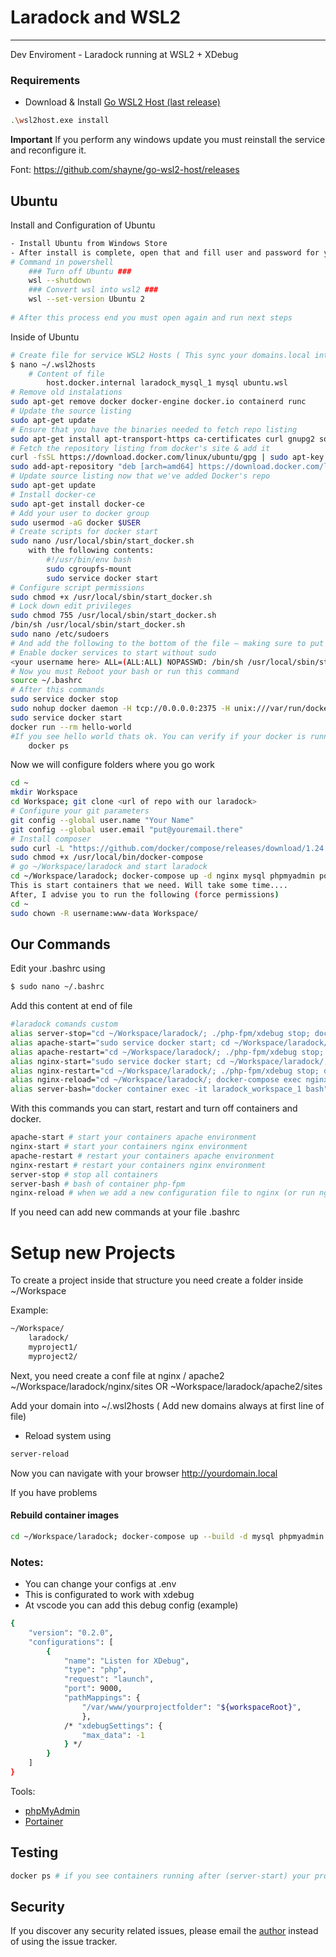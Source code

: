 # Laradock and WSL2

---

Dev Enviroment - Laradock running at WSL2 + XDebug


### Requirements

- Download & Install <a href="https://github.com/shayne/go-wsl2-host/releases/latest/download/wsl2host.exe">Go WSL2 Host (last release)</a>

```bash
.\wsl2host.exe install
```
**Important** If you perform any windows update you must reinstall the service and reconfigure it.

Font: https://github.com/shayne/go-wsl2-host/releases
## Ubuntu
Install and Configuration of Ubuntu
```bash
- Install Ubuntu from Windows Store
- After install is complete, open that and fill user and password for your account
# Command in powershell
    ### Turn off Ubuntu ###
    wsl --shutdown
    ### Convert wsl into wsl2 ###
    wsl --set-version Ubuntu 2
    
# After this process end you must open again and run next steps
```
Inside of Ubuntu
```bash
# Create file for service WSL2 Hosts ( This sync your domains.local into windows hosts file )
$ nano ~/.wsl2hosts
    # Content of file
        host.docker.internal laradock_mysql_1 mysql ubuntu.wsl
# Remove old instalations
sudo apt-get remove docker docker-engine docker.io containerd runc
# Update the source listing
sudo apt-get update
# Ensure that you have the binaries needed to fetch repo listing
sudo apt-get install apt-transport-https ca-certificates curl gnupg2 software-properties-common
# Fetch the repository listing from docker's site & add it
curl -fsSL https://download.docker.com/linux/ubuntu/gpg | sudo apt-key add -
sudo add-apt-repository "deb [arch=amd64] https://download.docker.com/linux/ubuntu $(lsb_release -cs) stable"
# Update source listing now that we've added Docker's repo
sudo apt-get update
# Install docker-ce
sudo apt-get install docker-ce
# Add your user to docker group
sudo usermod -aG docker $USER
# Create scripts for docker start
sudo nano /usr/local/sbin/start_docker.sh
    with the following contents:
        #!/usr/bin/env bash
        sudo cgroupfs-mount
        sudo service docker start
# Configure script permissions
sudo chmod +x /usr/local/sbin/start_docker.sh
# Lock down edit privileges
sudo chmod 755 /usr/local/sbin/start_docker.sh
/bin/sh /usr/local/sbin/start_docker.sh
sudo nano /etc/sudoers
# And add the following to the bottom of the file — making sure to put in your own username (use echo $USER if you’re unsure what it is):
# Enable docker services to start without sudo
<your username here> ALL=(ALL:ALL) NOPASSWD: /bin/sh /usr/local/sbin/start_docker.sh
# Now you must Reboot your bash or run this command
source ~/.bashrc
# After this commands
sudo service docker stop
sudo nohup docker daemon -H tcp://0.0.0.0:2375 -H unix:///var/run/docker.sock &
sudo service docker start
docker run --rm hello-world
#If you see hello world thats ok. You can verify if your docker is running using this
    docker ps
```
Now we will configure folders where you go work
```bash
cd ~
mkdir Workspace
cd Workspace; git clone <url of repo with our laradock>
# Configure your git parameters
git config --global user.name "Your Name"
git config --global user.email "put@youremail.there"
# Install composer
sudo curl -L "https://github.com/docker/compose/releases/download/1.24.1/docker-compose-$(uname -s)-$(uname -m)" -o /usr/local/bin/docker-compose
sudo chmod +x /usr/local/bin/docker-compose
# go ~/Workspace/laradock and start laradock
cd ~/Workspace/laradock; docker-compose up -d nginx mysql phpmyadmin portainer
This is start containers that we need. Will take some time.... 
After, I advise you to run the following (force permissions)
cd ~
sudo chown -R username:www-data Workspace/
```
## Our Commands
Edit your .bashrc using 
```bash 
$ sudo nano ~/.bashrc
```
Add this content at end of file
```bash
#laradock comands custom
alias server-stop="cd ~/Workspace/laradock/; ./php-fpm/xdebug stop; docker-compose down"
alias apache-start="sudo service docker start; cd ~/Workspace/laradock/; docker-compose up -d apache2 mysql phpmyadmin portainer; ./php-fpm/xdebug start"
alias apache-restart="cd ~/Workspace/laradock/; ./php-fpm/xdebug stop; docker-compose down; docker-compose up -d apache2 mysql phpmyadmin portainer; ./php-fpm/xdebug start"
alias nginx-start="sudo service docker start; cd ~/Workspace/laradock/; docker-compose up -d nginx mysql phpmyadmin portainer; ./php-fpm/xdebug start"
alias nginx-restart="cd ~/Workspace/laradock/; ./php-fpm/xdebug stop; docker-compose down; docker-compose up -d nginx mysql phpmyadmin portainer; ./php-fpm/xdebug start"
alias nginx-reload="cd ~/Workspace/laradock/; docker-compose exec nginx nginx -s reload"
alias server-bash="docker container exec -it laradock_workspace_1 bash"
```
With this commands you can start, restart and turn off containers and docker.
```bash
apache-start # start your containers apache environment
nginx-start # start your containers nginx environment
apache-restart # restart your containers apache environment
nginx-restart # restart your containers nginx environment
server-stop # stop all containers
server-bash # bash of container php-fpm
nginx-reload # when we add a new configuration file to nginx (or run nginx-restart)
```
If you need can add new commands at your file .bashrc
# Setup new Projects
To create a project inside that structure you need create a folder inside ~/Workspace

Example:

```bash
~/Workspace/
    laradock/
    myproject1/
    myproject2/
```
Next, you need create a conf file at nginx / apache2
~/Workspace/laradock/nginx/sites OR ~Workspace/laradock/apache2/sites

Add your domain into ~/.wsl2hosts ( Add new domains always at first line of file)

- Reload system using 
```bash
server-reload
```

Now you can navigate with your browser http://yourdomain.local 

If you have problems 

#### Rebuild container images
```bash
cd ~/Workspace/laradock; docker-compose up --build -d mysql phpmyadmin nginx portainer
```
### **Notes:**

- You can change your configs at .env
- This is configurated to work with xdebug
- At vscode you can add this debug config (example)

```bash
{
    "version": "0.2.0",
    "configurations": [
        {
            "name": "Listen for XDebug",
            "type": "php",
            "request": "launch",
            "port": 9000,
            "pathMappings": {
                "/var/www/yourprojectfolder": "${workspaceRoot}",
                },
            /* "xdebugSettings": {
                "max_data": -1
            } */
        }
    ]
}
```

Tools:
- <a href="http://ubuntu.wsl:8080/index.php">phpMyAdmin</a>
- <a href="http://ubuntu.wsl:9010/">Portainer</a>

## Testing
```bash
docker ps # if you see containers running after (server-start) your process is complete.
```
## Security
If you discover any security related issues, please email the [author](stephanesoares11@gmail.com) instead of using the issue tracker.
